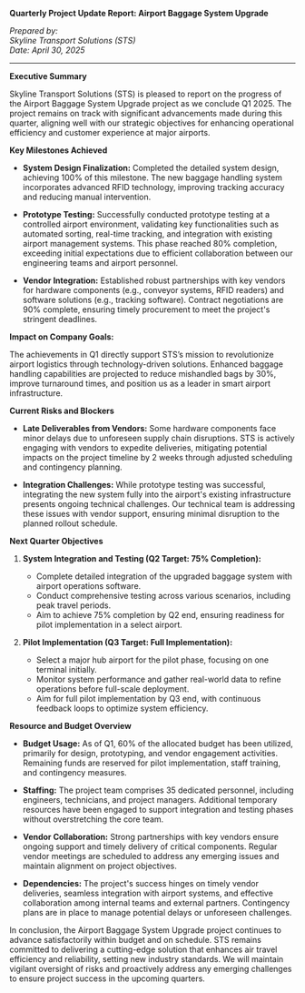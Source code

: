 **Quarterly Project Update Report: Airport Baggage System Upgrade**

*Prepared by:*  
*Skyline Transport Solutions (STS)*  
*Date: April 30, 2025*

---

**Executive Summary**

Skyline Transport Solutions (STS) is pleased to report on the progress of the Airport Baggage System Upgrade project as we conclude Q1 2025. The project remains on track with significant advancements made during this quarter, aligning well with our strategic objectives for enhancing operational efficiency and customer experience at major airports.

**Key Milestones Achieved**

- **System Design Finalization:** Completed the detailed system design, achieving 100% of this milestone. The new baggage handling system incorporates advanced RFID technology, improving tracking accuracy and reducing manual intervention.
  
- **Prototype Testing:** Successfully conducted prototype testing at a controlled airport environment, validating key functionalities such as automated sorting, real-time tracking, and integration with existing airport management systems. This phase reached 80% completion, exceeding initial expectations due to efficient collaboration between our engineering teams and airport personnel.

- **Vendor Integration:** Established robust partnerships with key vendors for hardware components (e.g., conveyor systems, RFID readers) and software solutions (e.g., tracking software). Contract negotiations are 90% complete, ensuring timely procurement to meet the project's stringent deadlines.

**Impact on Company Goals:**

The achievements in Q1 directly support STS’s mission to revolutionize airport logistics through technology-driven solutions. Enhanced baggage handling capabilities are projected to reduce mishandled bags by 30%, improve turnaround times, and position us as a leader in smart airport infrastructure.

**Current Risks and Blockers**

- **Late Deliverables from Vendors:** Some hardware components face minor delays due to unforeseen supply chain disruptions. STS is actively engaging with vendors to expedite deliveries, mitigating potential impacts on the project timeline by 2 weeks through adjusted scheduling and contingency planning.

- **Integration Challenges:** While prototype testing was successful, integrating the new system fully into the airport's existing infrastructure presents ongoing technical challenges. Our technical team is addressing these issues with vendor support, ensuring minimal disruption to the planned rollout schedule.

**Next Quarter Objectives**

1. **System Integration and Testing (Q2 Target: 75% Completion):**  
   - Complete detailed integration of the upgraded baggage system with airport operations software.
   - Conduct comprehensive testing across various scenarios, including peak travel periods.
   - Aim to achieve 75% completion by Q2 end, ensuring readiness for pilot implementation in a select airport.

2. **Pilot Implementation (Q3 Target: Full Implementation):**  
   - Select a major hub airport for the pilot phase, focusing on one terminal initially.
   - Monitor system performance and gather real-world data to refine operations before full-scale deployment.
   - Aim for full pilot implementation by Q3 end, with continuous feedback loops to optimize system efficiency.

**Resource and Budget Overview**

- **Budget Usage:** As of Q1, 60% of the allocated budget has been utilized, primarily for design, prototyping, and vendor engagement activities. Remaining funds are reserved for pilot implementation, staff training, and contingency measures.

- **Staffing:** The project team comprises 35 dedicated personnel, including engineers, technicians, and project managers. Additional temporary resources have been engaged to support integration and testing phases without overstretching the core team.

- **Vendor Collaboration:** Strong partnerships with key vendors ensure ongoing support and timely delivery of critical components. Regular vendor meetings are scheduled to address any emerging issues and maintain alignment on project objectives.

- **Dependencies:** The project's success hinges on timely vendor deliveries, seamless integration with airport systems, and effective collaboration among internal teams and external partners. Contingency plans are in place to manage potential delays or unforeseen challenges.

In conclusion, the Airport Baggage System Upgrade project continues to advance satisfactorily within budget and on schedule. STS remains committed to delivering a cutting-edge solution that enhances air travel efficiency and reliability, setting new industry standards. We will maintain vigilant oversight of risks and proactively address any emerging challenges to ensure project success in the upcoming quarters.